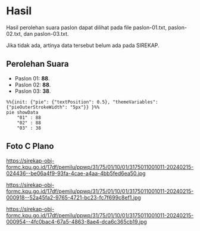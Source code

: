 # Hasil

Hasil perolehan suara paslon dapat dilihat pada file paslon-01.txt, paslon-02.txt, dan paslon-03.txt.

Jika tidak ada, artinya data tersebut belum ada pada SIREKAP.

## Perolehan Suara

 * Paslon 01: **88**.
 * Paslon 02: **88**.
 * Paslon 03: **38**.

```mermaid
%%{init: {"pie": {"textPosition": 0.5}, "themeVariables": {"pieOuterStrokeWidth": "5px"}} }%%
pie showData
    "01" : 88
    "02" : 88
    "03" : 38
```
## Foto C Plano

https://sirekap-obj-formc.kpu.go.id/17df/pemilu/ppwp/31/75/01/10/01/3175011001011-20240215-024436--be06a4f9-93fa-4cae-a4aa-4bb5fed6ea50.jpg

https://sirekap-obj-formc.kpu.go.id/17df/pemilu/ppwp/31/75/01/10/01/3175011001011-20240215-000918--52a45fa2-9765-4721-bc23-fc7f699c8ef1.jpg

https://sirekap-obj-formc.kpu.go.id/17df/pemilu/ppwp/31/75/01/10/01/3175011001011-20240215-000954--4fc0bac4-67a5-4863-8ae4-dca6c365cb19.jpg
